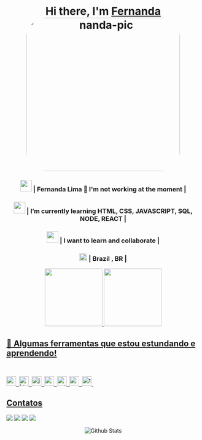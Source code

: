 <div align="center">

   <h1>Hi there, I'm <a href="https://hemant.codes">Fernanda</a> 
   <img align="" alt= "nanda-pic" height="400" style="border-radius:50px;" 
   src="https://cdn.picrew.me/shareImg/org/202211/407340_FjJU5kcm.png"> </h1>

   

</div>

<div align="center">
<h3><img src="https://media.giphy.com/media/WUlplcMpOCEmTGBtBW/giphy.gif" width="30">
| Fernanda Lima 🙎  I'm not working at the moment | </h3>
 
 <h3><img src="https://media.giphy.com/media/WUlplcMpOCEmTGBtBW/giphy.gif" width="30">
| I’m currently learning HTML, CSS, JAVASCRIPT, SQL, NODE, REACT |</h3>
 
<h3><img src="https://media.giphy.com/media/WUlplcMpOCEmTGBtBW/giphy.gif" width="30"> 
| I want to learn and collaborate |</h3>
 <h3><img height="20em" 
src= "https://user-images.githubusercontent.com/102269627/200859508-c2692622-7239-4e73-b4c1-0b4b54c05b84.png">
| Brazil , BR |
</div>


<div align="center">
  <a href="https://github.com/fernandagraciellesl">
  <img height="150em" src="https://github-readme-stats.vercel.app/api?username=fernandagraciellesl&show_icons=true&theme=tokyonight&include_all_commits=false&count_private=true"/>
  <img height="150em" src="https://github-readme-stats.vercel.app/api/top-langs/?username=fernandagraciellesl&layout=compact&langs_count=7&theme=tokyonight"/>
    
</div>
  
  
  
  
  
 <h2> 🚀  Algumas ferramentas que estou estundando e aprendendo! </h2> 
  
  
<div style="display: inline_block"><br>

<img src="https://img.shields.io/badge/Css3-05122A?style=flat&logo=css3" alt="css3 Badge" height="25">&nbsp;
<img src="https://img.shields.io/badge/Html5-05122A?style=flat&logo=html5" alt="html5 Badge" height="25">&nbsp;
<img src="https://img.shields.io/badge/Javascript-05122A?style=flat&logo=javascript" alt="javascript Badge" height="25">&nbsp;
<img src="https://img.shields.io/badge/Nodejs-05122A?style=flat&logo=node.js" alt="nodejs Badge" height="25">&nbsp;
<img src="https://img.shields.io/badge/Python-05122A?style=flat&logo=python" alt="python Badge" height="25">&nbsp;
<img src="https://img.shields.io/badge/React-05122A?style=flat&logo=react" alt="react Badge" height="25">&nbsp;
<img src="https://img.shields.io/badge/Typescript-05122A?style=flat&logo=typescript" alt="typescript Badge" height="25">&nbsp;


</div>
 
  ## Contatos
  
  <div> 
  <a href="https://instagram.com/fernandagraciellesl" target="_blank"><img src="https://img.shields.io/badge/-Instagram-%23E4405F?style=for-the-badge&logo=instagram&logoColor=white" target="_blank"></a>
  <a href = "fernandagraciellesl@gmail.com"><img src="https://img.shields.io/badge/-Gmail-%23333?style=for-the-badge&logo=gmail&logoColor=white" target="_blank"></a>
  <a href="https://www.linkedin.com/in/fernandagraciellesl/" target="_blank"><img src="https://img.shields.io/badge/-LinkedIn-%230077B5?style=for-the-badge&logo=linkedin&logoColor=white" target="_blank"></a> 
     <a href="https://twitter.com/fernandagracisl/" target="_blank"><img src="https://img.shields.io/badge/Twitter-1DA1F2?style=for-the-badge&logo=twitter&logoColor=white"target="_blank"></a> 


 
</div>
<p align="center">
        <img src="https://raw.githubusercontent.com/mayhemantt/mayhemantt/Update/svg/Bottom.svg" alt="Github Stats" />
</p>
